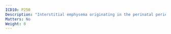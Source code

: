 ```yaml
---
ICD10: P250
Description: "Interstitial emphysema originating in the perinatal period"
Matters: No
Weight: 0
---
```


